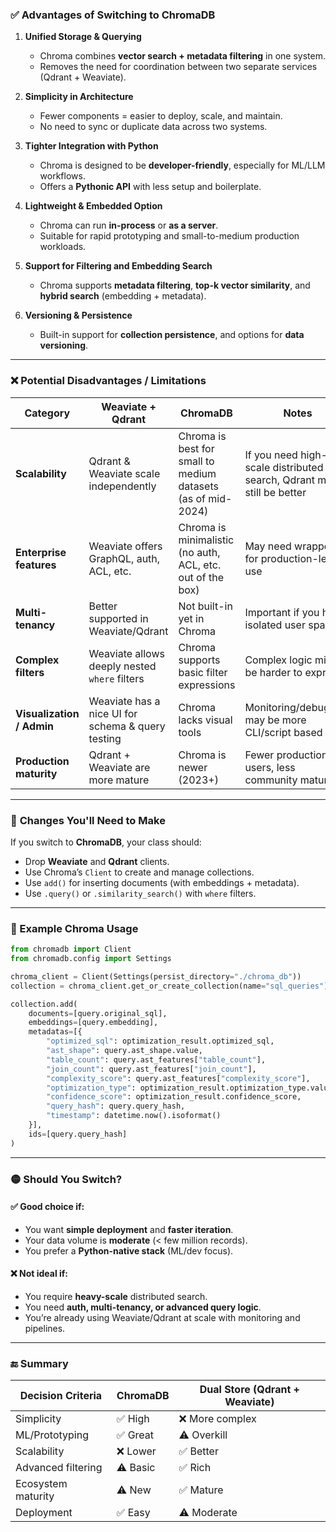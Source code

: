 

### ✅ **Advantages of Switching to ChromaDB**

1. **Unified Storage & Querying**

   * Chroma combines **vector search + metadata filtering** in one system.
   * Removes the need for coordination between two separate services (Qdrant + Weaviate).

2. **Simplicity in Architecture**

   * Fewer components = easier to deploy, scale, and maintain.
   * No need to sync or duplicate data across two systems.

3. **Tighter Integration with Python**

   * Chroma is designed to be **developer-friendly**, especially for ML/LLM workflows.
   * Offers a **Pythonic API** with less setup and boilerplate.

4. **Lightweight & Embedded Option**

   * Chroma can run **in-process** or **as a server**.
   * Suitable for rapid prototyping and small-to-medium production workloads.

5. **Support for Filtering and Embedding Search**

   * Chroma supports **metadata filtering**, **top-k vector similarity**, and **hybrid search** (embedding + metadata).

6. **Versioning & Persistence**

   * Built-in support for **collection persistence**, and options for **data versioning**.

---

### ❌ **Potential Disadvantages / Limitations**

| Category                  | Weaviate + Qdrant                                 | ChromaDB                                                     | Notes                                                                 |
| ------------------------- | ------------------------------------------------- | ------------------------------------------------------------ | --------------------------------------------------------------------- |
| **Scalability**           | Qdrant & Weaviate scale independently             | Chroma is best for small to medium datasets (as of mid-2024) | If you need high-scale distributed search, Qdrant may still be better |
| **Enterprise features**   | Weaviate offers GraphQL, auth, ACL, etc.          | Chroma is minimalistic (no auth, ACL, etc. out of the box)   | May need wrappers for production-level use                            |
| **Multi-tenancy**         | Better supported in Weaviate/Qdrant               | Not built-in yet in Chroma                                   | Important if you have isolated user spaces                            |
| **Complex filters**       | Weaviate allows deeply nested `where` filters     | Chroma supports basic filter expressions                     | Complex logic might be harder to express                              |
| **Visualization / Admin** | Weaviate has a nice UI for schema & query testing | Chroma lacks visual tools                                    | Monitoring/debugging may be more CLI/script based                     |
| **Production maturity**   | Qdrant + Weaviate are more mature                 | Chroma is newer (2023+)                                      | Fewer production users, less community maturity                       |

---

### 🔄 **Changes You'll Need to Make**

If you switch to **ChromaDB**, your class should:

* Drop **Weaviate** and **Qdrant** clients.
* Use Chroma’s `Client` to create and manage collections.
* Use `add()` for inserting documents (with embeddings + metadata).
* Use `.query()` or `.similarity_search()` with `where` filters.

---

### 🧠 Example Chroma Usage

```python
from chromadb import Client
from chromadb.config import Settings

chroma_client = Client(Settings(persist_directory="./chroma_db"))
collection = chroma_client.get_or_create_collection(name="sql_queries")

collection.add(
    documents=[query.original_sql],
    embeddings=[query.embedding],
    metadatas=[{
        "optimized_sql": optimization_result.optimized_sql,
        "ast_shape": query.ast_shape.value,
        "table_count": query.ast_features["table_count"],
        "join_count": query.ast_features["join_count"],
        "complexity_score": query.ast_features["complexity_score"],
        "optimization_type": optimization_result.optimization_type.value,
        "confidence_score": optimization_result.confidence_score,
        "query_hash": query.query_hash,
        "timestamp": datetime.now().isoformat()
    }],
    ids=[query.query_hash]
)
```

---

### 🟡 **Should You Switch?**

#### ✅ Good choice if:

* You want **simple deployment** and **faster iteration**.
* Your data volume is **moderate** (< few million records).
* You prefer a **Python-native stack** (ML/dev focus).

#### ❌ Not ideal if:

* You require **heavy-scale** distributed search.
* You need **auth, multi-tenancy, or advanced query logic**.
* You’re already using Weaviate/Qdrant at scale with monitoring and pipelines.

---

### 🔚 Summary

| Decision Criteria  | ChromaDB | Dual Store (Qdrant + Weaviate) |
| ------------------ | -------- | ------------------------------ |
| Simplicity         | ✅ High   | ❌ More complex                 |
| ML/Prototyping     | ✅ Great  | ⚠️ Overkill                    |
| Scalability        | ❌ Lower  | ✅ Better                       |
| Advanced filtering | ⚠️ Basic | ✅ Rich                         |
| Ecosystem maturity | ⚠️ New   | ✅ Mature                       |
| Deployment         | ✅ Easy   | ⚠️ Moderate                    |

